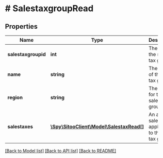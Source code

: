 # # SalestaxgroupRead

## Properties

Name | Type | Description | Notes
------------ | ------------- | ------------- | -------------
**salestaxgroupid** | **int** | The ID of the sales tax group. | [optional]
**name** | **string** | The name of the sales tax group. |
**region** | **string** | The region for the sales tax group. | [optional]
**salestaxes** | [**\Spy\SitooClient\Model\SalestaxRead[]**](SalestaxRead.md) | An array of salestax applicable to this sales tax group. |

[[Back to Model list]](../../README.md#models) [[Back to API list]](../../README.md#endpoints) [[Back to README]](../../README.md)

